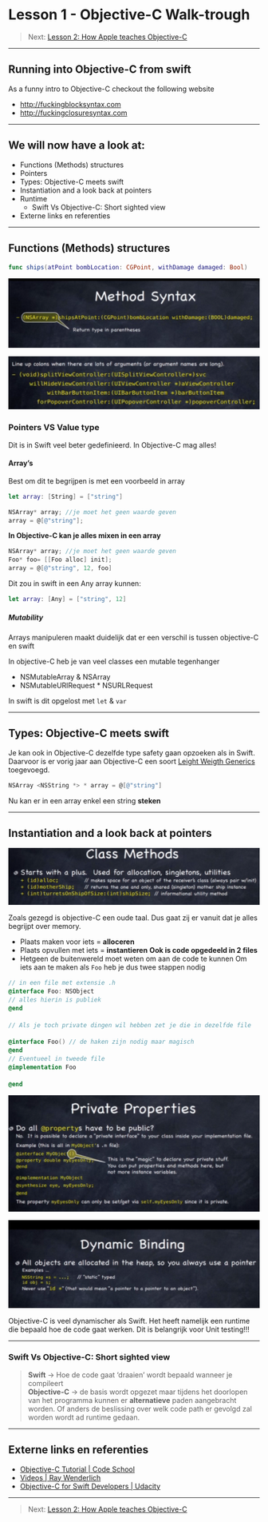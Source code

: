 # Lesson 1 - Objective-C Walk-trough
> Next: [Lesson 2: How Apple teaches Objective-C](bear://x-callback-url/open-note?id=E347B683-AFB4-480D-86C7-48FEC8A1E120-46707-000020F9D8F4893C)  
- - - -
## Running into Objective-C from swift
As a funny intro to Objective-C checkout the following website
* http://fuckingblocksyntax.com
* http://fuckingclosuresyntax.com
- - - -
## We will now have a look at:
* Functions (Methods)  structures
* Pointers
* Types: Objective-C meets swift
* Instantiation and a look back at pointers
* Runtime
	* Swift Vs Objective-C: Short sighted view
* Externe links en referenties
- - - -
## ​Functions (Methods)  structures
```swift
func ships(atPoint bombLocation: CGPoint, withDamage damaged: Bool)
```

![](Lesson1Images/screenshot.png)

![](Lesson1Images/screenshot%201.png)

### Pointers VS Value type
Dit is in Swift veel beter gedefinieerd. In Objective-C mag alles!
#### Array’s
Best om dit te begrijpen is met een voorbeeld in array
```swift
let array: [String] = ["string"]
```
```objective-c
NSArray* array; //je moet het geen waarde geven
array = @[@"string"];
```
**In Objective-C kan je alles mixen in een array**

```objective-c
NSArray* array; //je moet het geen waarde geven
Foo* foo= [[Foo alloc] init];
array = @[@"string", 12, foo]
```
Dit zou in swift in een Any array kunnen:

```swift
let array: [Any] = ["string", 12]
```
##### Mutability
Arrays manipuleren maakt duidelijk dat er een verschil is tussen objective-C en swift

In objective-C heb je van veel classes een mutable tegenhanger
* NSMutableArray & NSArray
* NSMutableURlRequest * NSURLRequest

In swift is dit opgelost met `let` & `var`
- - - -
## Types: Objective-C meets swift
Je kan ook in Objective-C dezelfde type safety gaan opzoeken als in Swift. Daarvoor is er vorig jaar aan Objective-C een soort  [Leight Weigth Generics](https://developer.apple.com/library/content/documentation/Swift/Conceptual/BuildingCocoaApps/InteractingWithObjective-CAPIs.html#//apple_ref/doc/uid/TP40014216-CH4-ID173) toegevoegd.

```Objective-C
NSArray <NSString *> * array = @[@"string"]
```

Nu kan er in een array enkel een string **steken**
- - - -
## Instantiation and a look back at pointers
![](Lesson1Images/screenshot%202.png)

Zoals gezegd is objective-C een oude taal. Dus gaat zij er vanuit dat je alles begrijpt over memory.
* Plaats maken voor iets = **alloceren**
* Plaats opvullen met iets = **instantieren**
**Ook is code opgedeeld in 2 files**
* Hetgeen de buitenwereld moet weten om aan de code te kunnen
Om iets aan te maken als `Foo` heb je dus twee stappen nodig

```Objective-c
// in een file met extensie .h
@interface Foo: NSObject
// alles hierin is publiek
@end

// Als je toch private dingen wil hebben zet je die in dezelfde file

@interface Foo() // de haken zijn nodig maar magisch
@end
// Eventueel in tweede file
@implementation Foo

@end

```

![](Lesson1Images/screenshot%203.png)

![](Lesson1Images/screenshot%204.png)

Objective-C is veel dynamischer als Swift. Het heeft namelijk een runtime die bepaald hoe de code gaat werken. Dit is belangrijk voor Unit testing!!!
- - - -
### Swift Vs Objective-C: Short sighted view
> **Swift** -> Hoe de code gaat ‘draaien’ wordt bepaald wanneer je compileert  
> **Objective-C** -> de basis wordt opgezet maar tijdens het doorlopen van het programma kunnen er **alternatieve** paden aangebracht worden. Of anders de beslissing over welk code path er gevolgd zal worden wordt ad runtime gedaan.  
- - - -
## Externe links en referenties
* [Objective-C Tutorial | Code School](https://www.codeschool.com/courses/try-objective-c)
* [Videos | Ray Wenderlich](https://videos.raywenderlich.com)
* [Objective-C for Swift Developers | Udacity](https://www.udacity.com/course/objective-c-for-swift-developers--ud1009)
- - - -
> Next: [Lesson 2: How Apple teaches Objective-C](bear://x-callback-url/open-note?id=E347B683-AFB4-480D-86C7-48FEC8A1E120-46707-000020F9D8F4893C)  
